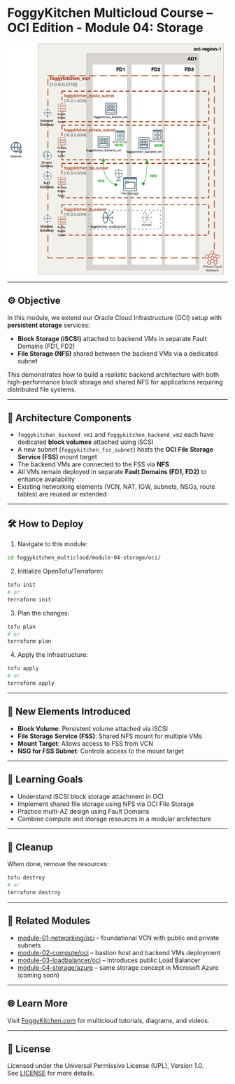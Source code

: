 # FoggyKitchen Multicloud Course – OCI Edition - **Module 04: Storage**

<img src="module-04-storage-oci.jpg" width="500"/>

---

## ⚙️ Objective

In this module, we extend our Oracle Cloud Infrastructure (OCI) setup with **persistent storage** services:

- **Block Storage (iSCSI)** attached to backend VMs in separate Fault Domains (FD1, FD2)
- **File Storage (NFS)** shared between the backend VMs via a dedicated subnet

This demonstrates how to build a realistic backend architecture with both high-performance block storage and shared NFS for applications requiring distributed file systems.

---

## 🧱 Architecture Components

- `foggykitchen_backend_vm1` and `foggykitchen_backend_vm2` each have dedicated **block volumes** attached using iSCSI
- A new subnet (`foggykitchen_fss_subnet`) hosts the **OCI File Storage Service (FSS)** mount target
- The backend VMs are connected to the FSS via **NFS**
- All VMs remain deployed in separate **Fault Domains (FD1, FD2)** to enhance availability
- Existing networking elements (VCN, NAT, IGW, subnets, NSGs, route tables) are reused or extended

---

## 🛠️ How to Deploy

1. Navigate to this module:

```bash
cd foggykitchen_multicloud/module-04-storage/oci/
```

2. Initialize OpenTofu/Terraform:

```bash
tofu init
# or
terraform init
```

3. Plan the changes:

```bash
tofu plan
# or
terraform plan
```

4. Apply the infrastructure:

```bash
tofu apply
# or
terraform apply
```

---

## 📁 New Elements Introduced

- **Block Volume**: Persistent volume attached via iSCSI
- **File Storage Service (FSS)**: Shared NFS mount for multiple VMs
- **Mount Target**: Allows access to FSS from VCN
- **NSG for FSS Subnet**: Controls access to the mount target

---

## 🧠 Learning Goals

- Understand iSCSI block storage attachment in OCI
- Implement shared file storage using NFS via OCI File Storage
- Practice multi-AZ design using Fault Domains
- Combine compute and storage resources in a modular architecture

---

## 🧹 Cleanup

When done, remove the resources:

```bash
tofu destroy
# or
terraform destroy
```

---

## 🔁 Related Modules

- [module-01-networking/oci](../../module-01-networking/oci/) – foundational VCN with public and private subnets
- [module-02-compute/oci](../../module-02-compute/oci/) – bastion host and backend VMs deployment
- [module-03-loadbalancer/oci](../../module-03-loadbalancer/oci/) – introduces public Load Balancer
- [module-04-storage/azure](../module-04-storage/azure/) – same storage concept in Microsoft Azure (coming soon)

---

## 🌐 Learn More

Visit [FoggyKitchen.com](https://foggykitchen.com) for multicloud tutorials, diagrams, and videos.

---

## 🪪 License

Licensed under the Universal Permissive License (UPL), Version 1.0.  
See [LICENSE](../../LICENSE) for more details.

